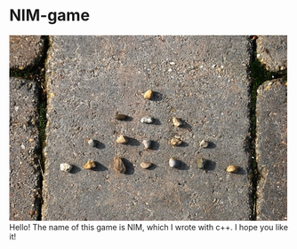 # NIM-game
<img src="https://github.com/s-ali-mi/NIM-game/blob/master/nim-game.jpg">
Hello!
The name of this game is NIM, which I wrote with c++. I hope you like it!
